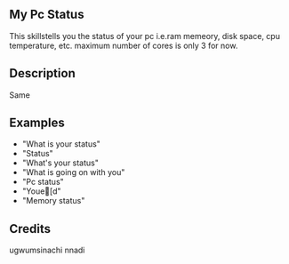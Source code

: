 ## My Pc Status
This skillstells you the status of your pc i.e.ram memeory, disk space, cpu temperature, etc. maximum number of cores is only 3 for now.

## Description
Same

## Examples
 - "What is your status"
 - "Status"
 - "What's your status"
 - "What is going on with you"
 - "Pc status"
 - "Youe[d"
 - "Memory status"


## Credits
ugwumsinachi nnadi


